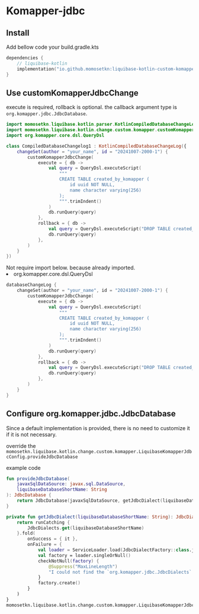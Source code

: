 # Komapper-jdbc


## Install

Add bellow code your build.gradle.kts

```kotlin
dependencies {
    // liquibase-kotlin
    implementation("io.github.momosetkn:liquibase-kotlin-custom-komapper-jdbc-change:%liquibaseKotlinVersion%")
}
```

## Use customKomapperJdbcChange

execute is required, rollback is optional.
the callback argument type is `org.komapper.jdbc.JdbcDatabase`.

<tabs>
<tab title="Compiled Kotlin">

```kotlin
import momosetkn.liquibase.kotlin.parser.KotlinCompiledDatabaseChangeLog
import momosetkn.liquibase.kotlin.change.custom.komapper.customKomapperJdbcChange
import org.komapper.core.dsl.QueryDsl

class CompiledDatabaseChangelog1 : KotlinCompiledDatabaseChangeLog({
    changeSet(author = "your_name", id = "20241007-2000-1") {
        customKomapperJdbcChange(
            execute = { db ->
                val query = QueryDsl.executeScript(
                    """
                    CREATE TABLE created_by_komapper (
                        id uuid NOT NULL,
                        name character varying(256)
                    );
                    """.trimIndent()
                )
                db.runQuery(query)
            },
            rollback = { db ->
                val query = QueryDsl.executeScript("DROP TABLE created_by_komapper")
                db.runQuery(query)
            },
        )
    }
})
```

</tab>
<tab title="Kotlin script">

<note>
Not require import below. because already imported.
<list>
    <li>org.komapper.core.dsl.QueryDsl</li>
</list>
</note>

```kotlin
databaseChangeLog {
    changeSet(author = "your_name", id = "20241007-2000-1") {
        customKomapperJdbcChange(
            execute = { db ->
                val query = QueryDsl.executeScript(
                    """
                    CREATE TABLE created_by_komapper (
                        id uuid NOT NULL,
                        name character varying(256)
                    );
                    """.trimIndent()
                )
                db.runQuery(query)
            },
            rollback = { db ->
                val query = QueryDsl.executeScript("DROP TABLE created_by_komapper")
                db.runQuery(query)
            },
        )
    }
}
```

</tab>
</tabs>

## Configure org.komapper.jdbc.JdbcDatabase

<note>
Since a default implementation is provided, there is no need to customize it if it is not necessary.
</note>

override the `momosetkn.liquibase.kotlin.change.custom.komapper.LiquibaseKomapperJdbcConfig.provideJdbcDatabase`

example code

```kotlin
fun provideJdbcDatabase(
    javaxSqlDataSource: javax.sql.DataSource,
    liquibaseDatabaseShortName: String
): JdbcDatabase {
    return JdbcDatabase(javaxSqlDataSource, getJdbcDialect(liquibaseDatabaseShortName))
}

private fun getJdbcDialect(liquibaseDatabaseShortName: String): JdbcDialect {
    return runCatching {
        JdbcDialects.get(liquibaseDatabaseShortName)
    }.fold(
        onSuccess = { it },
        onFailure = {
            val loader = ServiceLoader.load(JdbcDialectFactory::class.java)
            val factory = loader.singleOrNull()
            checkNotNull(factory) {
                @Suppress("MaxLineLength")
                "I could not find the `org.komapper.jdbc.JdbcDialects` that should be used. Please set the `${this::class.qualifiedName}.provideJdbcDatabase`."
            }
            factory.create()
        }
    )
}
momosetkn.liquibase.kotlin.change.custom.komapper.LiquibaseKomapperJdbcConfig.provideJdbcDatabase = ::provideJdbcDatabase
```

